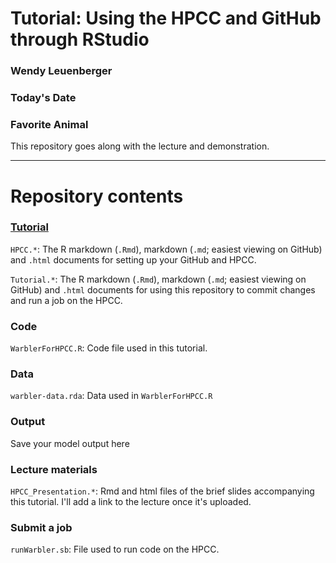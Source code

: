 # Tutorial: Using the HPCC and GitHub through RStudio

### Wendy Leuenberger

### Today's Date

### Favorite Animal

This repository goes along with the lecture and demonstration.

---------------------------------

# Repository contents

### [Tutorial](Tutorial/)

`HPCC.*`: The R markdown (`.Rmd`), markdown (`.md`; easiest viewing on GitHub) and `.html` documents for setting up your GitHub and HPCC. 

`Tutorial.*`: The R markdown (`.Rmd`), markdown (`.md`; easiest viewing on GitHub) and `.html` documents for using this repository to commit changes and run a job on the HPCC. 


### Code
`WarblerForHPCC.R`: Code file used in this tutorial. 

### Data
`warbler-data.rda`: Data used in `WarblerForHPCC.R`

### Output
Save your model output here

### Lecture materials
`HPCC_Presentation.*`: Rmd and html files of the brief slides accompanying this tutorial.
I'll add a link to the lecture once it's uploaded.

### Submit a job
`runWarbler.sb`: File used to run code on the HPCC. 
